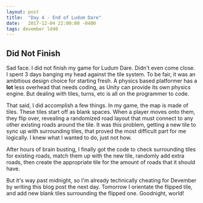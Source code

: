 ```yaml
---
layout: post
title:  "Day 4 - End of Ludum Dare"
date:   2017-12-04 22:00:00 -0400
tags: devember ld40
---
```


## Did Not Finish
Sad face. I did not finish my game for Ludum Dare. Didn't even come close. I spent 3 days banging my head against the tile system. To be fair, it was an ambitious design choice for starting fresh. A physics based platformer has a **lot** less overhead that needs coding, as Unity can provide its own physics engine. But dealing with tiles, turns, etc is all on the programmer to code. 

That said, I did accomplish a few things. In my game, the map is made of tiles. These tiles start off as blank spaces. When a player moves onto them, they flip over, revealing a randomized road layout that must connect to any other existing roads around the tile. It was this problem, getting a new tile to sync up with surrounding tiles, that proved the most difficult part for me logically. I knew what I wanted to do, just not how.

After hours of brain busting, I finally got the code to check surrounding tiles for existing roads, match them up with the new tile, randomly add extra roads, then create the appropriate tile for the amount of roads that it should have.

But it's way past midnight, so I'm already technically cheating for Devember by writing this blog post the next day. Tomorrow I orientate the flipped tile, and add new blank tiles surrounding the flipped one. Goodnight, world!